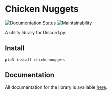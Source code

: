 # Chicken Nuggets

[![Documentation Status](https://readthedocs.org/projects/chickennuggets/badge/?version=latest)](https://chickennuggets.readthedocs.io/en/latest/?badge=latest)
[![Maintainability](https://api.codeclimate.com/v1/badges/627d3e51239ade1b94e2/maintainability)](https://codeclimate.com/github/AlphaMycelium/chickennuggets/maintainability)

A utility library for Discord.py.

## Install

```
pip3 install chickennuggets
```

## Documentation

All documentation for the library is available [here](https://chickennuggets.readthedocs.io/en/latest/).
